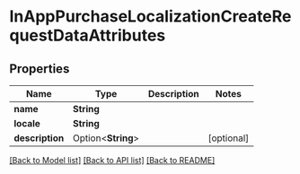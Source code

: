 # InAppPurchaseLocalizationCreateRequestDataAttributes

## Properties

Name | Type | Description | Notes
------------ | ------------- | ------------- | -------------
**name** | **String** |  | 
**locale** | **String** |  | 
**description** | Option<**String**> |  | [optional]

[[Back to Model list]](../README.md#documentation-for-models) [[Back to API list]](../README.md#documentation-for-api-endpoints) [[Back to README]](../README.md)


